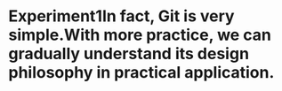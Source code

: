 # Experiment1In fact, Git is very simple.With more practice, we can gradually understand its design philosophy in practical application.
